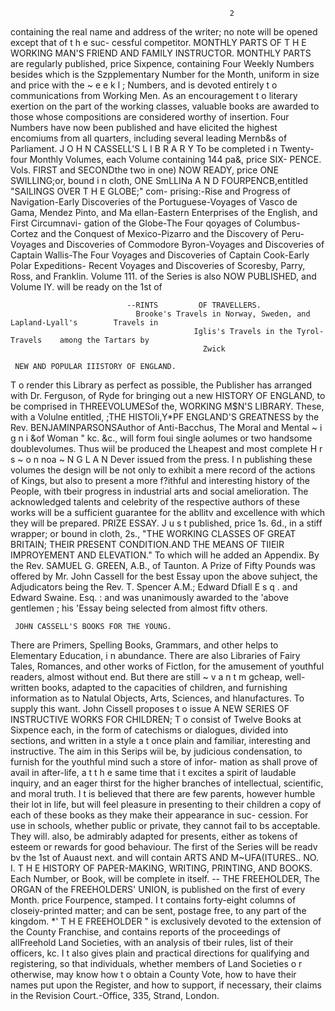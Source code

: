                                                      2
containing the real name and address of the writer; no note will be opened except that of t h e suc-
cessful competitor.
 MONTHLY PARTS OF T H E WORKING MAN'S FRIEND AND FAMILY INSTRUCTOR.
   MONTHLY PARTS are regularly published, price Sixpence, containing Four Weekly Numbers
besides which is the Szpplementary Number for the Month, uniform in size and price with the ~ e e k l ;
Numbers, and is devoted entirely t o communications from Working Men. As an encouragement t o
literary exertion on the part of the working classes, valuable books are awarded to those whose
compositions are considered worthy of insertion. Four Numbers have now been published and
have elicited the highest encomiums from all quarters, including several leading Mernb&s of
Parliament.
            J O H N CASSELL'S L I B R A R Y
To be completed i n Twenty-four Monthly Volumes, each Volume containing 144 pa&, price SIX-
PENCE.    Vols. FIRST and SECONDthe two in one) NOW READY, price ONE SWILLING;or, bound
i n cloth, ONE SmLLINa A N D FOURPENCB,entitled "SAILINGS OVER T H E GLOBE;" com-
prising:-Rise and Progress of Navigation-Early Discoveries of the Portuguese-Voyages of Vasco
 de Gama, Mendez Pinto, and Ma ellan-Eastern Enterprises of the English, and First Circumnavi-
gation of the Globe-The Four qoyages of Columbus-Cortez and the Conquest of Mexico-Pizarro
and the Discovery of Peru-Voyages and Discoveries of Commodore Byron-Voyages and Discoveries
of Captain Wallis-The Four Voyages and Discoveries of Captain Cook-Early Polar Expeditions-
Recent Voyages and Discoveries of Scoresby, Parry, Ross, and Franklin.
   Volume 111. of the Series is also NOW PUBLISHED, and Volume IY. will be ready on the 1st of

                              --RINTS         OF TRAVELLERS.
                                Brooke's Travels in Norway, Sweden, and Lapland-Lyall's        Travels in
                                             Iglis's Travels in the Tyrol-Travels    among the Tartars by
                                               Zwick

     NEW AND POPULAR IIISTORY OF ENGLAND.
  T o render this Library as perfect as possible, the Publisher has arranged with Dr. Ferguson, of Ryde
for bringing out a new HISTORY OF ENGLAND, to be comprised in THREEVOLUMESof the,
WORKING M$N'S LIBRARY. These, with a Volulne entitled, ;THE HISTOIi,Y*PF ENGLAND'S
GREATNESS by the Rev. BENJAMINPARSONSAuthor of Anti-Bacchus,                                The Moral and
Mental ~ i g n i &of Woman " kc. &c., will form foui single aolumes or two handsome doublevolumes.
Thus wiil be produced the Lheapest and most complete H r s ~ o n noa ~ N G L A N Dever issued from the press.
  I n publishing these volumes the design will be not only to exhibit a mere record of the actions of
Kings, but also to present a more f?ithful and interesting history of the People, with tbeir progress in
industrial arts and social amelioration. The acknowledged talents and celebrity of the respective
authors of these works will be a sufficient guarantee for the abllitv and excellence with which they will
be prepared.
                                          PRIZE ESSAY.
                J u s t published, price 1s. 6d., in a stiff wrapper; or bound in cloth, 2s.,
         "THE WORKING CLASSES OF GREAT BRITAIN;
THEIR PRESENT CONDITION.AND THE MEANS OF TIIEIR IMPROYEMENT AND ELEVATION."
                              To which will he added an Appendix.
                      By the Rev. SAMUEL G. GREEN, A.B., of Taunton.
  A Prize of Fifty Pounds was offered by Mr. John Cassell for the best Essay upon the above
suhject, the Adjudicators being the Rev. T. Spencer A.M.; Edward Dfiall E s q . and Edward
Swaine. Esq. : and was unanimously awarded to the 'above gentlemen ; his 'Essay being selected
from almost fiftv others.

     JOHN CASSELL'S BOOKS FOR THE YOUNG.
  There are Primers, Spelling Books, Grammars, and other helps to Elementary Education, i n
abundance. There are also Libraries of Fairy Tales, Romances, and other works of Fictlon, for the
amusement of youthful readers, almost without end. But there are still ~ v a n t m gcheap, well-written
books, adapted to the capacities of children, and furnishing information as to Natulal Objects, Arts,
Sciences, and hlanufactures. To supply this want. John Cissell proposes t o issue
A NEW SERIES OF INSTRUCTIVE                                   WORKS FOR                CHILDREN;
T o consist of Twelve Books at Sixpence each, in the form of catechisms or dialogues, divided into
sections, and written in a style a t once plain and familiar, interesting and instructive. The aim in
this Serips wiil be, by judicious condensation, to furnish for the youthful mind such a store of infor-
mation as shall prove of avail in after-life, a t t h e same time that i t excites a spirit of laudable
inquiry, and an eager thirst for the higher branches of intellectual, scientific, and moral truth.
   I t is believed that there are few parents, however humble their lot in life, but will feel pleasure in
presenting to their children a copy of each of these books as they make their appearance in suc-
cession. For use in schools, whether public or private, they cannot fail to bs acceptable. They will.
also, be admirably adapted for presents, either as tokens of esteem or rewards for good behaviour.
   The first of the Series will be readv bv the 1st of Auaust next. and will contain
                              ARTS AND M~UFA(ITURES.. NO. I.
         T H E HISTORY OF PAPER-MAKING, WRITING, PRINTING, AND BOOKS.
                      Each Number, or Book, will be complete in itself.
                     --
                           THE FREEHOLDER,
The ORGAN of the FREEHOLDERS' UNION, is published on the first of every Month.
price Fourpence, stamped. I t contains forty-eight columns of closeiy-printed matter; and can be
sent, postage free, to any part of the kingdom.
   *' T H E FREEHOLDER " is exclusively devoted to the extension of the County Franchise, and
contains reports of the proceedings of allFreehold Land Societies, with an analysis of tbeir rules,
list of their officers, kc. I t also gives plain and practical directions for qualifying and registering,
so that individuals, whether members of Land Societies o r otherwise, may know how t o obtain a
County Vote, how to have their names put upon the Register, and how to support, if necessary, their
claims in the Revision Court.-Office, 335, Strand, London.
